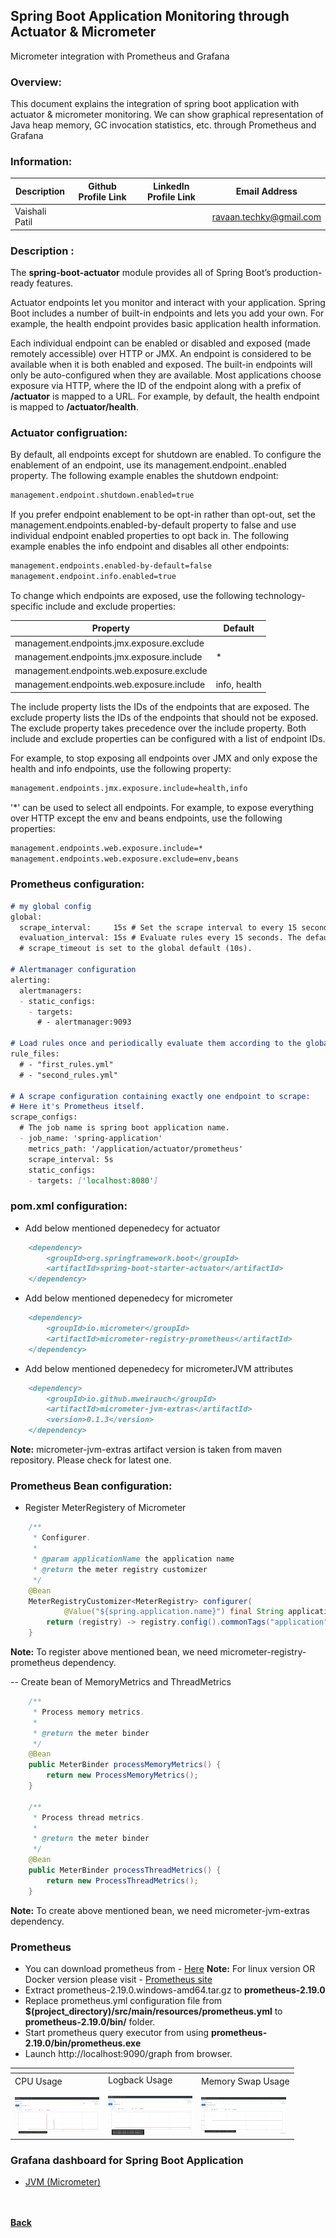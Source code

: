 ## Spring Boot Application Monitoring through Actuator & Micrometer
Micrometer integration with Prometheus and Grafana

### Overview:
This document explains the integration of spring boot application with actuator & micrometer monitoring. We can show graphical representation of Java heap memory, GC invocation statistics, etc. through Prometheus and Grafana

### Information:

| Description | Github Profile Link  | LinkedIn Profile Link | Email Address
| -------- | -------- | -------- | -------- |
| Vaishali Patil | [<i class="fa fa-external-link"></i>](https://github.com/ravaan-techky/) | [<i class="fa fa-external-link"></i>](https://www.linkedin.com/in/vaishali-patil-4a6679143/) | [ravaan.techky@gmail.com](mailto:ravaan.techky@gmail.com) |

### Description :

The **spring-boot-actuator** module provides all of Spring Boot’s production-ready features.

Actuator endpoints let you monitor and interact with your application. Spring Boot includes a number of built-in endpoints and lets you add your own. For example, the health endpoint provides basic application health information.

Each individual endpoint can be enabled or disabled and exposed (made remotely accessible) over HTTP or JMX. An endpoint is considered to be available when it is both enabled and exposed. The built-in endpoints will only be auto-configured when they are available. Most applications choose exposure via HTTP, where the ID of the endpoint along with a prefix of **/actuator** is mapped to a URL. For example, by default, the health endpoint is mapped to **/actuator/health**.

### Actuator configruation:

By default, all endpoints except for shutdown are enabled. To configure the enablement of an endpoint, use its management.endpoint.<id>.enabled property. The following example enables the shutdown endpoint:

```markdown
management.endpoint.shutdown.enabled=true
```

If you prefer endpoint enablement to be opt-in rather than opt-out, set the management.endpoints.enabled-by-default property to false and use individual endpoint enabled properties to opt back in. The following example enables the info endpoint and disables all other endpoints:

```markdown
management.endpoints.enabled-by-default=false
management.endpoint.info.enabled=true
```

To change which endpoints are exposed, use the following technology-specific include and exclude properties:

| Property | Default |
| --- | --- |
| management.endpoints.jmx.exposure.exclude | |
| management.endpoints.jmx.exposure.include | * |
| management.endpoints.web.exposure.exclude | |
| management.endpoints.web.exposure.include | info, health |

The include property lists the IDs of the endpoints that are exposed. The exclude property lists the IDs of the endpoints that should not be exposed. The exclude property takes precedence over the include property. Both include and exclude properties can be configured with a list of endpoint IDs.

For example, to stop exposing all endpoints over JMX and only expose the health and info endpoints, use the following property:

```markdown
management.endpoints.jmx.exposure.include=health,info
```

'*' can be used to select all endpoints. For example, to expose everything over HTTP except the env and beans endpoints, use the following properties:

```markdown
management.endpoints.web.exposure.include=*
management.endpoints.web.exposure.exclude=env,beans
```

### Prometheus configuration:

```markdown
# my global config
global:
  scrape_interval:     15s # Set the scrape interval to every 15 seconds. Default is every 1 minute.
  evaluation_interval: 15s # Evaluate rules every 15 seconds. The default is every 1 minute.
  # scrape_timeout is set to the global default (10s).

# Alertmanager configuration
alerting:
  alertmanagers:
  - static_configs:
    - targets:
      # - alertmanager:9093

# Load rules once and periodically evaluate them according to the global 'evaluation_interval'.
rule_files:
  # - "first_rules.yml"
  # - "second_rules.yml"

# A scrape configuration containing exactly one endpoint to scrape:
# Here it's Prometheus itself.
scrape_configs:
  # The job name is spring boot application name.
  - job_name: 'spring-application'
    metrics_path: '/application/actuator/prometheus'
    scrape_interval: 5s
    static_configs:
    - targets: ['localhost:8080']
```
### pom.xml configuration:

- Add below mentioned depenedecy for actuator
```markdown
	<dependency>
		<groupId>org.springframework.boot</groupId>
		<artifactId>spring-boot-starter-actuator</artifactId>
	</dependency>
```
- Add below mentioned depenedecy for micrometer

```markdown
	<dependency>
		<groupId>io.micrometer</groupId>
		<artifactId>micrometer-registry-prometheus</artifactId>
	</dependency>
```
- Add below mentioned depenedecy for micrometerJVM attributes

```markdown
	<dependency>
		<groupId>io.github.mweirauch</groupId>
		<artifactId>micrometer-jvm-extras</artifactId>
		<version>0.1.3</version>
	</dependency>
``` 
**Note:** micrometer-jvm-extras artifact version is taken from maven repository. Please check for latest one.

### Prometheus Bean configuration:
- Register MeterRegistery of Micrometer
```java
	/**
	 * Configurer.
	 *
	 * @param applicationName the application name
	 * @return the meter registry customizer
	 */
	@Bean
	MeterRegistryCustomizer<MeterRegistry> configurer(
			@Value("${spring.application.name}") final String applicationName) {
		return (registry) -> registry.config().commonTags("application", applicationName);
	}
```
**Note:** To register above mentioned bean, we need micrometer-registry-prometheus dependency.

-- Create bean of MemoryMetrics and ThreadMetrics
```java
	/**
	 * Process memory metrics.
	 *
	 * @return the meter binder
	 */
	@Bean
	public MeterBinder processMemoryMetrics() {
		return new ProcessMemoryMetrics();
	}

	/**
	 * Process thread metrics.
	 *
	 * @return the meter binder
	 */
	@Bean
	public MeterBinder processThreadMetrics() {
		return new ProcessThreadMetrics();
	}
```
**Note:** To create above mentioned bean, we need micrometer-jvm-extras dependency.

### Prometheus
- You can download prometheus from - [Here](https://github-production-release-asset-2e65be.s3.amazonaws.com/6838921/9cf6e100-aa67-11ea-90b1-6244edd666b0?X-Amz-Algorithm=AWS4-HMAC-SHA256&X-Amz-Credential=AKIAIWNJYAX4CSVEH53A%2F20200614%2Fus-east-1%2Fs3%2Faws4_request&X-Amz-Date=20200614T170952Z&X-Amz-Expires=300&X-Amz-Signature=fdb503abf85f0a3d7212d3361ec4f47e6e14652ab028bac14de5aa73e3712ab8&X-Amz-SignedHeaders=host&actor_id=0&repo_id=6838921&response-content-disposition=attachment%3B%20filename%3Dprometheus-2.19.0.windows-amd64.tar.gz&response-content-type=application%2Foctet-stream) **Note:** For linux version OR Docker version please visit - [Prometheus site](https://prometheus.io/download/)
- Extract prometheus-2.19.0.windows-amd64.tar.gz to **prometheus-2.19.0**
- Replace prometheus.yml configuration file from **$(project_directory)/src/main/resources/prometheus.yml** to **prometheus-2.19.0/bin/** folder.
- Start prometheus query executor from using **prometheus-2.19.0/bin/prometheus.exe**
- Launch http://localhost:9090/graph from browser.

| <i class="fa fa-picture-o"></i> | <i class="fa fa-picture-o"></i> | <i class="fa fa-picture-o"></i> |
  | -------- | -------- | -------- |
  | CPU Usage<br/><br/><a href="images/prometheus_cpu_usage.jpg">![Overview](images/prometheus_cpu_usage_s.jpg)<a/> |  Logback Usage<br/><br/><a href="images/prometheus_logback_usage.jpg">![Overview](images/prometheus_logback_usage_s.jpg)<a/> | Memory Swap Usage<br/><br/><a href="images/prometheus_memory_swap.jpg">![Overview](images/prometheus_memory_swap_s.jpg)</a> |

### Grafana dashboard for Spring Boot Application
- [JVM (Micrometer)](https://grafana.com/grafana/dashboards/4701)

<br/><br/>
[<i class="fa fa-arrow-left"></i> **Back**](/documentation/)
